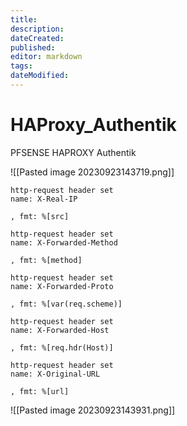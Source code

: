 ```yaml
---
title: 
description: 
dateCreated: 
published: 
editor: markdown
tags: 
dateModified: 
---
```

# HAProxy_Authentik
PFSENSE HAPROXY Authentik

![[Pasted image 20230923143719.png]]

```
http-request header set
name: X-Real-IP

, fmt: %[src]

http-request header set
name: X-Forwarded-Method

, fmt: %[method]

http-request header set
name: X-Forwarded-Proto

, fmt: %[var(req.scheme)]

http-request header set
name: X-Forwarded-Host

, fmt: %[req.hdr(Host)]

http-request header set
name: X-Original-URL

, fmt: %[url]
```

![[Pasted image 20230923143931.png]]


